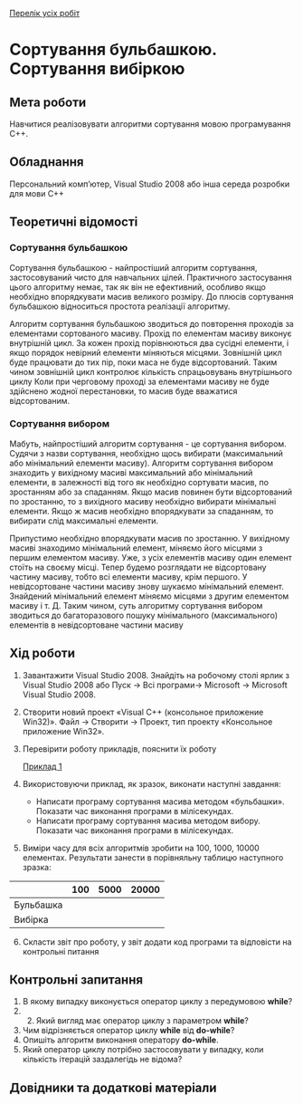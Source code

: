 [Перелік усіх робіт](README.md)

# Сортування бульбашкою. Сортування вибіркою

## Мета роботи 

Навчитися реалізовувати алгоритми сортування мовою програмування С++.

## Обладнання

Персональний комп’ютер, Visual Studio 2008 або інша середа розробки для мови C++

## Теоретичні відомості

### Сортування бульбашкою 

Сортування бульбашкою - найпростіший алгоритм сортування, застосовуваний чисто для навчальних цілей. Практичного застосування цього алгоритму немає, так як він не ефективний, особливо якщо необхідно впорядкувати масив великого розміру. До плюсів сортування бульбашкою відноситься простота реалізації алгоритму.

Алгоритм сортування бульбашкою зводиться до повторення проходів за елементами сортованого масиву. Прохід по елементам масиву виконує внутрішній цикл. За кожен прохід порівнюються два сусідні елементи, і якщо порядок невірний елементи міняються місцями. Зовнішній цикл буде працювати до тих пір, поки маса не буде відсортований. Таким чином зовнішній цикл контролює кількість спрацьовувань внутрішнього циклу Коли при черговому проході за елементами масиву не буде здійснено жодної перестановки, то масив буде вважатися відсортованим.



### Сортування вибором 

Мабуть, найпростіший алгоритм сортування - це сортування вибором. Судячи з назви сортування, необхідно щось вибирати (максимальний або мінімальний елементи масиву). Алгоритм сортування вибором знаходить у вихідному масиві максимальний або мінімальний елементи, в залежності від того як необхідно сортувати масив, по зростанням або за спаданням. Якщо масив повинен бути відсортований по зростанню, то з вихідного масиву необхідно вибирати мінімальні елементи. Якщо ж масив необхідно впорядкувати за спаданням, то вибирати слід максимальні елементи.

Припустимо необхідно впорядкувати масив по зростанню. У вихідному масиві знаходимо мінімальний елемент, міняємо його місцями з першим елементом масиву. Уже, з усіх елементів масиву один елемент стоїть на своєму місці. Тепер будемо розглядати не відсортовану частину масиву, тобто всі елементи масиву, крім першого. У невідсортоване частини масиву знову шукаємо мінімальний елемент. Знайдений мінімальний елемент міняємо місцями з другим елементом масиву і т. Д. Таким чином, суть алгоритму сортування вибором зводиться до багаторазового пошуку мінімального (максимального) елементів в невідсортоване частини масиву


## Хід роботи

1. Завантажити Visual Studio 2008. Знайдіть на робочому столі ярлик з Visual Studio 2008 або Пуск → Всі програми→ Microsoft → Microsoft Visual Studio 2008.

2. Створити новий проект «Visual C++ (консольное приложение Win32)». Файл → Cтворити → Проект, тип проекту «Консольное приложение Win32».

3. Перевірити роботу прикладів, пояснити їх роботу
    
    [Приклад 1](../Приклади/lab-06-001.cpp)

4. Використовуючи приклад, як зразок, виконати наступні завдання:
	* Написати програму сортування масива методом «бульбашки». Показати час виконання програми в мілісекундах.
	* Написати програму сортування масива методом вибору. Показати час виконання програми в мілісекундах.

5. Виміри часу для всіх алгоритмів зробити на 100, 1000, 10000  елементах. Результати занести в порівняльну таблицю наступного зразка:

||100|5000|20000|
|--|--|--|--|
|Бульбашка||||
|Вибірка||||

6. Скласти звіт про роботу, у звіт додати код програми та відповісти на контрольні питання

## Контрольні запитання

1. В якому випадку виконується оператор циклу з передумовою **while**?
2. 2. Який вигляд має оператор циклу з параметром **while**?
3. Чим відрізняється оператор циклу **while** від **do-while**?
4. Опишіть алгоритм виконання оператору **do-while**.
5. Який оператор циклу потрібно застосовувати у випадку, коли кількість ітерацій заздалегідь не відома?


## Довідники та додаткові матеріали